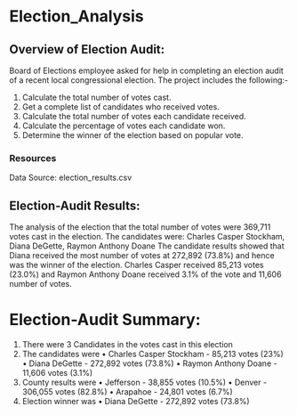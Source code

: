 # Election_Analysis

## Overview of Election Audit:
Board of Elections employee asked for help in completing an election audit of a recent local congressional election. The project includes the following:-
1. Calculate the total number of votes cast. 
2. Get a complete list of candidates who received votes. 
3. Calculate the total number of votes each candidate received. 
4. Calculate the percentage of votes each candidate won. 
5. Determine the winner of the election based on popular vote. 

### Resources
Data Source: election_results.csv

## Election-Audit Results:
The analysis of the election that the total number of votes were 369,711 votes cast in the election.
The candidates were:
Charles Casper Stockham, Diana DeGette, Raymon Anthony Doane
The candidate results showed that Diana received the most number of votes at 272,892 (73.8%) and hence was the winner of the election. Charles Casper received 85,213 votes (23.0%) and Raymon Anthony Doane received 3.1% of the vote and 11,606 number of votes.

# Election-Audit Summary:
1. There were 3 Candidates in the votes cast in this election
2. The candidates were
      •	Charles Casper Stockham - 85,213 votes (23%)
      •	Diana DeGette -  272,892 votes (73.8%)
      •	Raymon Anthony Doane - 11,606 votes (3.1%)
3. County results were
      •	Jefferson  - 38,855 votes (10.5%)
      •	Denver -  306,055 votes (82.8%)
      •	Arapahoe - 24,801 votes (6.7%)
4. Election winner was
      •	Diana DeGette -  272,892 votes (73.8%)
